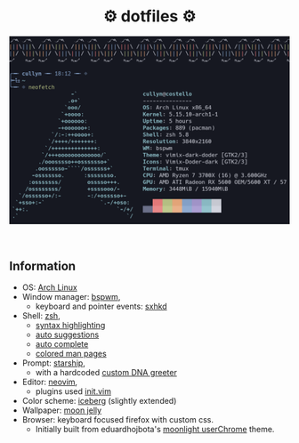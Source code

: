 <h1 align="center">⚙️ dotfiles ⚙️</h1>
<p align="center">
<kbd>
  <img width="1024" src="resources/share/neofetch.png" alt="neofetch">
</kbd>
</p>

<br>

## Information

- OS: [Arch Linux](https://wiki.archlinux.org/title/Arch_Linux)
- Window manager: [bspwm](https://github.com/baskerville/bspwm),
  - keyboard and pointer events: [sxhkd](https://github.com/baskerville/sxhkd)
- Shell: [zsh](https://en.wikipedia.org/wiki/Z_shell),
  - [syntax highlighting](https://github.com/zsh-users/zsh-syntax-highlighting)
  - [auto suggestions](https://github.com/zsh-users/zsh-autosuggestions)
  - [auto complete](https://github.com/marlonrichert/zsh-autocomplete)
  - [colored man pages](https://github.com/ael-code/zsh-colored-man-pages)
- Prompt: [starship](https://starship.rs/),
  - with a hardcoded [custom DNA greeter](config/zsh/greeting.sh)
- Editor: [neovim](https://github.com/neovim/neovim),
  - plugins used [init.vim](config/nvim/init.vim)
- Color scheme: [iceberg](https://github.com/cocopon/iceberg.vim) (slightly extended)
- Wallpaper: [moon jelly](resources/wallpapers/jelly-3840x2160.jpg)
- Browser: keyboard focused firefox with custom css.
  - Initially built from eduardhojbota's [moonlight userChrome](https://github.com/eduardhojbota/moonlight-userChrome) theme.
